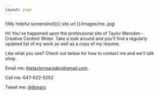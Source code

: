 ```yaml
---
layout: page
---
```


![My helpful screenshot]({{ site.url }}/images/me..jpg)

Hi! You've happened upon the professional site of Taylor Marsden - Creative Content Writer. Take a look around and you'll find a regularly updated list of my work as well as a copy of my resume. 

Like what you see? Check out below for how to contact me and we'll talk shop.

Email me: <a href="mailto:thetaylormarsden@gmail.com">thetaylormarsden@gmail.com</a>.

Call me: 647-622-5252

Tweet me: [@tkmars](http://twitter.com/tkmars)